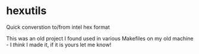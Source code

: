 # hexutils

Quick converstion to/from intel hex format


This was an old project I found used in various Makefiles on my old machine - I *think* I made it, if it is yours let me know!